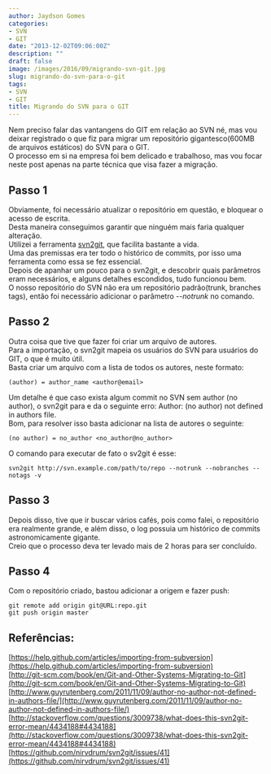 ```yaml
---
author: Jaydson Gomes
categories:
- SVN
- GIT
date: "2013-12-02T09:06:00Z"
description: ""
draft: false
image: /images/2016/09/migrando-svn-git.jpg
slug: migrando-do-svn-para-o-git
tags:
- SVN
- GIT
title: Migrando do SVN para o GIT
---
```


Nem preciso falar das vantangens do GIT em relação ao SVN né, mas vou deixar registrado o que fiz para migrar um repositório gigantesco(600MB de arquivos estáticos) do SVN para o GIT.  
O processo em si na empresa foi bem delicado e trabalhoso, mas vou focar neste post apenas na parte técnica que visa fazer a migração.  

## Passo 1
Obviamente, foi necessário atualizar o repositório em questão, e bloquear o acesso de escrita.  
Desta maneira conseguimos garantir que ninguém mais faria qualquer alteração.  
Utilizei a ferramenta [svn2git](https://github.com/nirvdrum/svn2git), que facilita bastante a vida.  
Uma das premissas era ter todo o histórico de commits, por isso uma ferramenta como essa se fez essencial.  
Depois de apanhar um pouco para o svn2git, e descobrir quais parâmetros eram necessários, e alguns detalhes escondidos, tudo funcionou bem.  
O nosso repositório do SVN não era um repositório padrão(trunk, branches tags), então foi necessário adicionar o parâmetro _--notrunk_ no comando.  

## Passo 2
Outra coisa que tive que fazer foi criar um arquivo de autores.  
Para a importação, o svn2git mapeia os usuários do SVN para usuários do GIT, o que é muito útil.  
Basta criar um arquivo com a lista de todos os autores, neste formato:
```
(author) = author_name <author@email>
```

Um detalhe é que caso exista algum commit no SVN sem author (no author), o svn2git para e da o seguinte erro: Author: (no author) not defined in authors file.  
Bom, para resolver isso basta adicionar na lista de autores o seguinte: 
```
(no author) = no_author <no_author@no_author>
```

O comando para executar de fato o sv2git é esse: 
```
svn2git http://svn.example.com/path/to/repo --notrunk --nobranches --notags -v
```

## Passo 3
Depois disso, tive que ir buscar vários cafés, pois como falei, o repositório era realmente grande, e além disso, o log possuia um histórico de commits astronomicamente gigante.  
Creio que o processo deva ter levado mais de 2 horas para ser concluído.  

## Passo 4

Com o repositório criado, bastou adicionar a origem e fazer push: 
```
git remote add origin git@URL:repo.git
git push origin master
```

## Referências:  
[https://help.github.com/articles/importing-from-subversion](https://help.github.com/articles/importing-from-subversion)  
[http://git-scm.com/book/en/Git-and-Other-Systems-Migrating-to-Git](http://git-scm.com/book/en/Git-and-Other-Systems-Migrating-to-Git)  
[http://www.guyrutenberg.com/2011/11/09/author-no-author-not-defined-in-authors-file/](http://www.guyrutenberg.com/2011/11/09/author-no-author-not-defined-in-authors-file/)  
[http://stackoverflow.com/questions/3009738/what-does-this-svn2git-error-mean/4434188#4434188](http://stackoverflow.com/questions/3009738/what-does-this-svn2git-error-mean/4434188#4434188)  
[https://github.com/nirvdrum/svn2git/issues/41](https://github.com/nirvdrum/svn2git/issues/41)  

